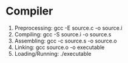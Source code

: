 # Compiler
1) Preprocessing: gcc -E source.c -o source.i
2) Compiling: gcc -S source.i -o source.s
3) Assembling: gcc -c source.s -o source.o
4) Linking: gcc source.o -o executable
5) Loading/Running: ./executable